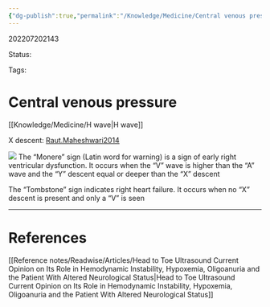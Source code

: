 ```yaml
---
{"dg-publish":true,"permalink":"/Knowledge/Medicine/Central venous pressure/"}
---
```



202207202143

Status: 

Tags:

# Central venous pressure
[[Knowledge/Medicine/H wave\|H wave]]

X descent: [Raut.Maheshwari2014](../../Reference%20notes/zotero/Raut.Maheshwari2014.md)


![](https://i.imgur.com/JPsYrjV.png)
The “Monere” sign (Latin word for warning) is a sign of early right ventricular dysfunction. It occurs when the “V” wave is higher than the “A” wave and the “Y” descent equal or deeper than the “X” descent

The “Tombstone” sign indicates right heart failure. It occurs when no “X” descent is present and only a “V” is seen




___
# References
[[Reference notes/Readwise/Articles/Head to Toe Ultrasound Current Opinion on Its Role in Hemodynamic Instability, Hypoxemia, Oligoanuria and the Patient With Altered Neurological Status\|Head to Toe Ultrasound Current Opinion on Its Role in Hemodynamic Instability, Hypoxemia, Oligoanuria and the Patient With Altered Neurological Status]]

